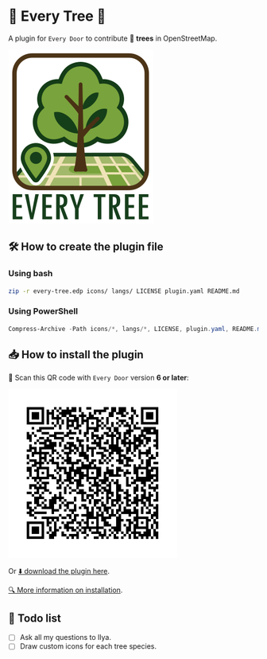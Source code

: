 # 🌳 Every Tree 🌲

A plugin for `Every Door` to contribute 🌳 **trees** in OpenStreetMap.

![Every Tree Logo](assets/every-tree-logo.png)

## 🛠️ How to create the plugin file

### Using bash

```bash
zip -r every-tree.edp icons/ langs/ LICENSE plugin.yaml README.md
```

### Using PowerShell

```powershell
Compress-Archive -Path icons/*, langs/*, LICENSE, plugin.yaml, README.md -DestinationPath every-tree.edp
```

## 📥 How to install the plugin

📲 Scan this QR code with `Every Door` version **6 or later**:

![QR Code](assets/qr-code.png)

Or [⬇️ download the plugin here](https://raw.githubusercontent.com/Binnette/every-tree/refs/heads/main/every-tree.edp).

[🔍 More information on installation](https://every-door.app/plugins/install/).

## 📝 Todo list
- [ ] Ask all my questions to Ilya.
- [ ] Draw custom icons for each tree species.
